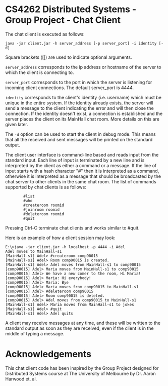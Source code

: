 # CS4262 Distributed Systems - Group Project - Chat Client

The chat client is executed as follows:

`java -jar client.jar -h server_address [-p server_port] -i identity [-d]`

Square brackets ([]) are used to indicate optional arguments.

`server_address` corresponds to the ip address or hostname of the server to which the client is connecting to.

`server_port` corresponds to the port in which the server is listening for incoming client connections. The default server_port is 4444.

`identity` corresponds to the client's identity (i.e. username) which must be unique in the entire system. If the identity already exists, the server will send a message to the client indicating the error and will then close the connection. If the identity doesn't exist, a connection is established and the server places the client on its MainHall chat room. More details on this are given later.

The `-d` option can be used to start the client in debug mode. This means that all the received and sent messages will be printed on the standard output.

The client user interface is command-line based and reads input from the standard input. Each line of input is terminated by a new line and is interpreted by the client as either a command or a message. If the line of input starts with a hash character "#" then it is interpreted as a command, otherwise it is interpreted as a message that should be broadcasted by the chat server to other clients in the same chat room. The list of commands supported by chat clients is as follows:

            #list
            #who
            #createroom roomid
            #joinroom roomid
            #deleteroom roomid
            #quit
Pressing Ctrl-C terminate chat clients and works similar to #quit.

Here is an example of how a client session may look:

    E:\>java -jar client.jar -h localhost -p 4444 -i Adel
    Adel moves to MainHall-s1
    [MainHall-s1] Adel> #createroom comp90015
    [MainHall-s1] Adel> Room comp90015 is created.
    [MainHall-s1] Adel> Adel moves from MainHall-s1 to comp90015
    [comp90015] Adel> Maria moves from MainHall-s1 to comp90015
    [comp90015] Adel> We have a new comer to the room, Hi Maria!
    [comp90015] Adel> Maria: Hi everybody!
    [comp90015] Adel> Maria: Bye
    [comp90015] Adel> Maria moves from comp90015 to MainHall-s1
    [comp90015] Adel> #deleteroom comp90015
    [comp90015] Adel> Room comp90015 is deleted.
    [comp90015] Adel> Adel moves from comp90015 to MainHall-s1
    [MainHall-s1] Adel> Maria moves from MainHall-s1 to jokes
    [MainHall-s1] Adel> #quit
    [MainHall-s1] Adel> Adel quits
    
A client may receive messages at any time, and these will be written to the standard output as soon as they are received, even if the client is in the middle of typing a message.

# Acknowledgements
This chat client code has been inspired by the Group Project designed for Distributed Systems course at The University of Melbourne by Dr. Aaron Harwood et. al.
